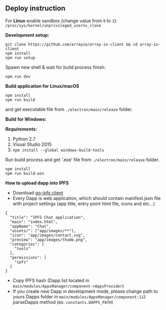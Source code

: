 ## Deploy instruction

For **Linux** enable sandbox (change value from `0` to `1`): `/proc/sys/kernel/unprivileged_userns_clone`

**Development setup:**
```
git clone https://github.com/arrayio/array-io-client && cd array-io-client
npm install
npm run setup
```
Spawn new shell & wait for build process finish:
```
npm run dev
```

**Build application for Linux/macOS**

```
npm install
npm run build
```
and get executable file from `./electron/main/release` folder.


**Build for Windows:**

***Requirements:***
1. Python 2.7
2. Visual Studio 2015
3. ```npm install --global windows-build-tools```

Run build process and get '.exe' file from ```./electron/main/release``` folder.
```
npm install
npm run build-win
```

**How to upload dapp into IPFS**
- Download <a href="https://github.com/ipfs/go-ipfs">go-ipfs client</a>
- Every Dapp is web application, which should contain manifest.json file with project settings (app title, entry point html file, icons and etc...)
```
{
  "title": "IPFS Chat application",
  "main": "index.html",
  "appName": "Chat",
  "assets/": ["app/images/**"],
  "icon": "app/images/contact.svg",
  "preview": "app/images/thumb.png",
  "categories": [
    "tools"
  ],
  "permissions": [
    "ipfs"
  ]
}

```

- Copy IPFS hash (Dapp list located in ```main/modules/AppsManager/component->AppsProvider```)
- If you create new Dapp in development mode, please change path to yours Dapps folder in ```main/modules/AppsManager/component:112``` parseDapps method (ex. ```constants.DAPPS_PATH```)

